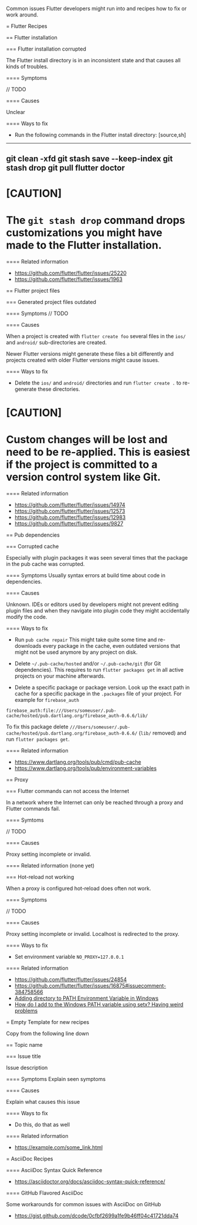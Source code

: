 Common issues Flutter developers might run into and recipes how to fix or work around.

= Flutter Recipes

== Flutter installation

=== Flutter installation corrupted

The Flutter install directory is in an inconsistent state and that causes all kinds of troubles.

==== Symptoms

// TODO

==== Causes

Unclear

==== Ways to fix

- Run the following commands in the Flutter install directory:
[source,sh]
----
git clean -xfd
git stash save --keep-index
git stash drop
git pull
flutter doctor
----

[CAUTION]
====
The `git stash drop` command drops customizations you might have made to the Flutter installation.
====

==== Related information
- https://github.com/flutter/flutter/issues/25220
- https://github.com/flutter/flutter/issues/1963

== Flutter project files

=== Generated project files outdated

==== Symptoms
// TODO

==== Causes

When a project is created with `flutter create foo` several files in the `ios/` and `android/` sub-directories are created.

Newer Flutter versions might generate these files a bit differently and projects created with older Flutter versions might cause issues.

==== Ways to fix

- Delete the `ios/` and `android/` directories and run `flutter create .` to re-generate these directories.

[CAUTION]
====
Custom changes will be lost and need to be re-applied.
This is easiest if the project is committed to a version control system like Git.
====


==== Related information
- https://github.com/flutter/flutter/issues/14974
- https://github.com/flutter/flutter/issues/12573
- https://github.com/flutter/flutter/issues/12983
- https://github.com/flutter/flutter/issues/9827


== Pub dependencies

=== Corrupted cache

Especially with plugin packages it was seen several times that the package in the pub cache was corrupted.

==== Symptoms
Usually syntax errors at build time about code in dependencies.

==== Causes

Unknown.
IDEs or editors used by developers might not prevent editing plugin files and when they navigate into plugin code they might accidentally modify the code.

==== Ways to fix

- Run `pub cache repair`
This might take quite some time and re-downloads every package in the cache, even outdated versions that might not be used anymore by any project on disk.

- Delete `~/.pub-cache/hosted` and/or `~/.pub-cache/git` (for Git dependencies).
This requires to run `flutter packages get` in all active projects on your machine afterwards.

- Delete a specific package or package version.
Look up the exact path in cache for a specific package in the `.packages` file of your project.
For example for `firebase_auth`
```
firebase_auth:file:///Users/someuser/.pub-cache/hosted/pub.dartlang.org/firebase_auth-0.6.6/lib/
```
To fix this package delete `///Users/someuser/.pub-cache/hosted/pub.dartlang.org/firebase_auth-0.6.6/` (`lib/` removed) and run `flutter packages get`.

==== Related information
- https://www.dartlang.org/tools/pub/cmd/pub-cache
- https://www.dartlang.org/tools/pub/environment-variables

== Proxy

=== Flutter commands can not access the Internet

In a network where the Internet can only be reached through a proxy and Flutter commands fail.

==== Symtoms

// TODO

==== Causes

Proxy setting incomplete or invalid.

==== Related information
(none yet)

=== Hot-reload not working

When a proxy is configured hot-reload does often not work.

==== Symptoms

// TODO

==== Causes

Proxy setting incomplete or invalid.
Localhost is redirected to the proxy.

==== Ways to fix

- Set environment variable `NO_PROXY=127.0.0.1`

==== Related information

- https://github.com/flutter/flutter/issues/24854
- https://github.com/flutter/flutter/issues/16875#issuecomment-384758566
- [Adding directory to PATH Environment Variable in Windows](https://stackoverflow.com/questions/9546324)
- [How do I add to the Windows PATH variable using setx? Having weird problems](https://stackoverflow.com/questions/19287379)


= Empty Template for new recipes

Copy from the following line down

== Topic name

=== Issue title

Issue description

==== Symptoms
Explain seen symptoms

==== Causes

Explain what causes this issue

==== Ways to fix

- Do this, do that as well

==== Related information
- https://example.com/some_link.html


= AsciiDoc Recipes

==== AsciiDoc Syntax Quick Reference

- https://asciidoctor.org/docs/asciidoc-syntax-quick-reference/

==== GitHub Flavored AsciiDoc

Some workarounds for common issues with AsciiDoc on GitHub

- https://gist.github.com/dcode/0cfbf2699a1fe9b46ff04c41721dda74